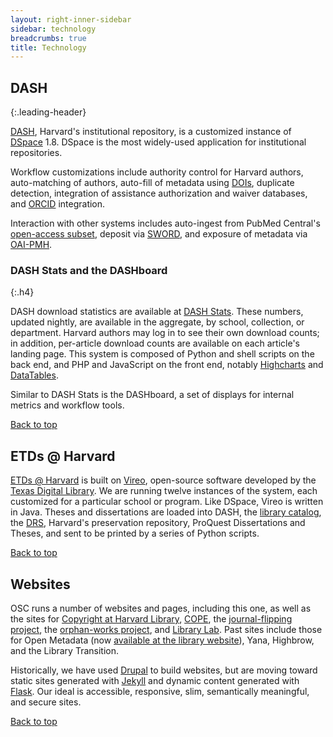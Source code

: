 ```yaml
---
layout: right-inner-sidebar
sidebar: technology
breadcrumbs: true
title: Technology
---
```


## DASH
{:.leading-header}

[DASH](http://dash.harvard.edu/), Harvard's institutional repository, is a customized instance of [DSpace](http://www.dspace.org/) 1.8. DSpace is the most widely-used application for institutional repositories.

Workflow customizations include authority control for Harvard authors, auto-matching of authors, auto-fill of metadata using [DOIs](http://www.doi.org/), duplicate detection, integration of assistance authorization and waiver databases, and [ORCID](http://orcid.org/) integration.

Interaction with other systems includes auto-ingest from PubMed Central's [open-access subset](http://www.ncbi.nlm.nih.gov/pmc/tools/openftlist/), deposit via [SWORD](http://swordapp.org/), and exposure of metadata via [OAI-PMH](http://www.openarchives.org/pmh/).

### DASH Stats and the DASHboard
{:.h4}

DASH download statistics are available at [DASH Stats](https://osc.hul.harvard.edu/dash/mydash). These numbers, updated nightly, are available in the aggregate, by school, collection, or department. Harvard authors may log in to see their own download counts; in addition, per-article download counts are available on each article's landing page. This system is composed of Python and shell scripts on the back end, and PHP and JavaScript on the front end, notably [Highcharts](http://www.highcharts.com/) and [DataTables](http://www.datatables.net/).

Similar to DASH Stats is the DASHboard, a set of displays for internal metrics and workflow tools.

<a href="#top">Back to top</a> 

## ETDs @ Harvard

[ETDs @ Harvard](http://etds.lib.harvard.edu/about.html) is built on [Vireo](https://www.tdl.org/etds/), open-source software developed by the [Texas Digital Library](https://www.tdl.org/). We are running twelve instances of the system, each customized for a particular school or program. Like DSpace, Vireo is written in Java. Theses and dissertations are loaded into DASH, the [library catalog](http://hollis.harvard.edu/), the [DRS](http://hul.harvard.edu/ois/systems/drs/), Harvard's preservation repository, ProQuest Dissertations and Theses, and sent to be printed by a series of Python scripts.

<a href="#top">Back to top</a>

## Websites

OSC runs a number of websites and pages, including this one, as well as the sites for [Copyright at Harvard Library](http://copyright.lib.harvard.edu/), [COPE](http://www.oacompact.org/), the [journal-flipping project]({{site.baseur}}/programs/journal-flipping/), the [orphan-works project]({{site.baseur}}/programs/orphan-works/), and [Library Lab](https://osc.hul.harvard.edu/liblab/). Past sites include those for Open Metadata (now [available at the library website](http://openmetadata.lib.harvard.edu/)), Yana, Highbrow, and the Library Transition.

Historically, we have used [Drupal](https://www.drupal.org/) to build websites, but are moving toward static sites generated with [Jekyll](http://jekyllrb.com/) and dynamic content generated with [Flask](http://flask.pocoo.org/). Our ideal is accessible, responsive, slim, semantically meaningful, and secure sites.

<a href="#top">Back to top</a>
